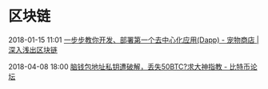 # 区块链

2018-01-15 11:01 [一步步教你开发、部署第一个去中心化应用(Dapp) - 宠物商店 | 深入浅出区块链](https://learnblockchain.cn/2018/01/12/first-dapp/)

2018-04-08 18:00 [脑钱包地址私钥遭破解，丢失50BTC?求大神指教 - 比特币论坛](http://8btc.com/thread-21189-1-1.html)



